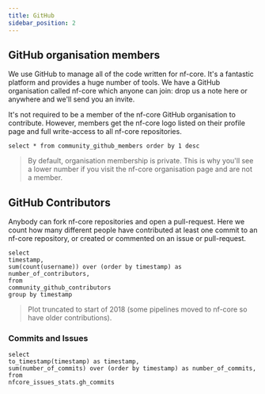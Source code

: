 ```yaml
---
title: GitHub
sidebar_position: 2
---
```


## GitHub organisation members

We use GitHub to manage all of the code written for nf-core. It's a fantastic platform and provides a huge number of tools. We have a GitHub organisation called nf-core which anyone can join: drop us a note here or anywhere and we'll send you an invite.

It's not required to be a member of the nf-core GitHub organisation to contribute. However, members get the nf-core logo listed on their profile page and full write-access to all nf-core repositories.

```github_members
select * from community_github_members order by 1 desc
```

<AreaChart 
    data={github_members} 
    x=timestamp
    y=total_github_members
/>

> By default, organisation membership is private. This is why you'll see a lower number if you visit the nf-core organisation page and are not a member.

## GitHub Contributors

Anybody can fork nf-core repositories and open a pull-request. Here we count how many different people have contributed at least one commit to an nf-core repository, or created or commented on an issue or pull-request.

```contributors_over_time
select 
timestamp,
sum(count(username)) over (order by timestamp) as number_of_contributors,
from
community_github_contributors
group by timestamp
```

<AreaChart
    data={contributors_over_time}
    x=timestamp
    y=number_of_contributors
/>

> Plot truncated to start of 2018 (some pipelines moved to nf-core so have older contributions).



### Commits and Issues

<!-- commits, commits and issues, issues area chart -->

```commits_over_time
select 
to_timestamp(timestamp) as timestamp,
sum(number_of_commits) over (order by timestamp) as number_of_commits,
from
nfcore_issues_stats.gh_commits
```

<AreaChart
    data={commits_over_time}
    x=timestamp
    y=number_of_commits
/>

